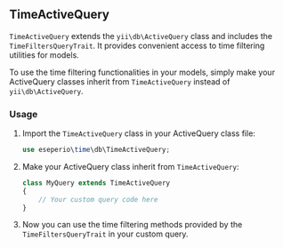 ## TimeActiveQuery

`TimeActiveQuery` extends the `yii\db\ActiveQuery` class and includes the `TimeFiltersQueryTrait`. It provides convenient access to time filtering utilities for models.

To use the time filtering functionalities in your models, simply make your ActiveQuery classes inherit from `TimeActiveQuery` instead of `yii\db\ActiveQuery`.

### Usage

1. Import the `TimeActiveQuery` class in your ActiveQuery class file:

   ```php
   use eseperio\time\db\TimeActiveQuery;
   ```

2. Make your ActiveQuery class inherit from `TimeActiveQuery`:

   ```php
   class MyQuery extends TimeActiveQuery
   {
       // Your custom query code here
   }
   ```

3. Now you can use the time filtering methods provided by the `TimeFiltersQueryTrait` in your custom query.

